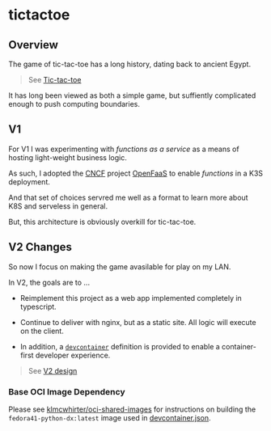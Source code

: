 # tictactoe

## Overview
The game of tic-tac-toe has a long history, dating back to ancient Egypt.

> See [Tic-tac-toe](https://en.wikipedia.org/wiki/Tic-tac-toe)

It has long been viewed as both a simple game, but suffiently complicated enough to push computing boundaries.

## V1
For V1 I was experimenting with *functions as a service* as a means of hosting light-weight business logic.

As such, I adopted the [CNCF](https://www.cncf.io/about/who-we-are/) project [OpenFaaS](https://www.openfaas.com/) to enable *functions* in a K3S deployment.

And that set of choices servred me well as a format to learn more about K8S and serveless in general.

But, this architecture is obviously overkill for tic-tac-toe.

## V2 Changes

So now I focus on making the game avasilable for play on my LAN.

In V2, the goals are to ...

- Reimplement this project as a web app implemented completely in typescript.

- Continue to deliver with nginx, but as a static site. All logic will execute on the client.

- In addition, a [`devcontainer`](https://containers.dev/) definition is provided to enable a container-first developer experience.

> See [V2 design](./docs/V2_design.md)

### Base OCI Image Dependency

Please see [klmcwhirter/oci-shared-images](https://github.com/klmcwhirter/oci-shared-images) for instructions on building the `fedora41-python-dx:latest` image used in [devcontainer.json](.devcontainer/devcontainer.json).
